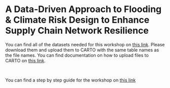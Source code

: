 # A Data-Driven Approach to Flooding & Climate Risk Design to Enhance Supply Chain Network Resilience

You can find all of the datasets needed for this workshop on [this link](https://drive.google.com/drive/folders/1idaThkH8Nmo0XQHrp7kObXcDrKSTxjdu?usp=sharing).
Please download them and upload them to CARTO with the same table names as the file names. You can find documentation on how to upload files to CARTO on [this link](https://docs.carto.com/carto-user-manual/data-explorer/importing-data).

<br>

You can find a step by step guide for the workshop on [this link](https://docs.google.com/document/d/1KyZczP4DDX4plsxVfFk2HDd6CX1N4aT7kZA721Z5Pbw/edit?usp=sharing)
